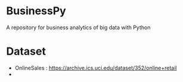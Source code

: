 # BusinessPy
A repository for business analytics of big data with Python

# Dataset
- OnlineSales : https://archive.ics.uci.edu/dataset/352/online+retail
- 
